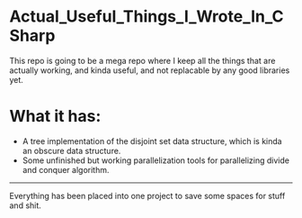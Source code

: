 # Actual_Useful_Things_I_Wrote_In_CSharp
This repo is going to be a mega repo where I keep all the things that are actually working, and kinda useful, and not replacable by any good libraries yet. 

# What it has: 
* A tree implementation of the disjoint set data structure, which is kinda an obscure data structure. 
* Some unfinished but working parallelization tools for parallelizing divide and conquer algorithm. 
--------
Everything has been placed into one project to save some spaces for stuff and shit. 


